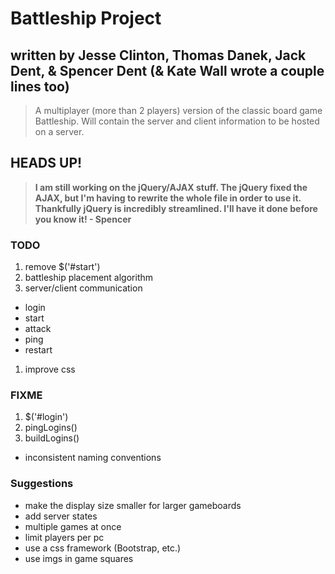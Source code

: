 # Battleship Project
## written by Jesse Clinton, Thomas Danek, Jack Dent, & Spencer Dent (& Kate Wall wrote a couple lines too)

> A multiplayer (more than 2 players) version of the classic board game Battleship. Will contain the server and client information to be hosted on a server.

## HEADS UP!
> __I am still working on the jQuery/AJAX stuff. The jQuery fixed the AJAX, but I'm having to rewrite the whole file in order to use it. Thankfully jQuery is incredibly streamlined. I'll have it done before you know it!  - Spencer__

### TODO
1. remove $('#start')
1. battleship placement algorithm
1. server/client communication
  * login
  * start
  * attack
  * ping
  * restart
1. improve css

### FIXME
1. $('#login')
1. pingLogins()
1. buildLogins()
* inconsistent naming conventions

### Suggestions
* make the display size smaller for larger gameboards
* add server states
* multiple games at once
* limit players per pc
* use a css framework (Bootstrap, etc.)
* use imgs in game squares
